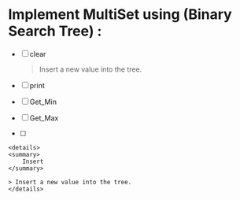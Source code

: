 # Implement MultiSet using (Binary Search Tree) :

* [ ] clear
    > Insert a new value into the tree.
* [ ] print

* [ ] Get_Min

* [ ] Get_Max


* [ ]

    <details>
    <summary>
        Insert
    </summary>
    
    > Insert a new value into the tree.
    </details>